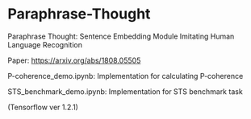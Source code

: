# Paraphrase-Thought

Paraphrase Thought: Sentence Embedding Module Imitating Human Language Recognition

Paper: https://arxiv.org/abs/1808.05505

P-coherence_demo.ipynb: Implementation for calculating P-coherence

STS_benchmark_demo.ipynb: Implementation for STS benchmark task

(Tensorflow ver 1.2.1)

